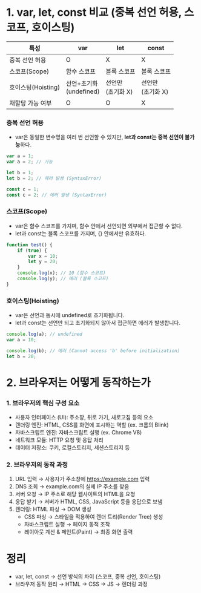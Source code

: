 # 1. var, let, const 비교 (중복 선언 허용, 스코프, 호이스팅)

| 특성                 | var                   | let             | const           |
| ------------------ | --------------------- | --------------- | --------------- |
| 중복 선언 허용           | O                     | X               | X               |
| 스코프(Scope)<br>     | 함수 스코프                | 블록 스코프          | 블록 스코프          |
| 호이스팅(Hoisting)<br> | 선언+초기화<br>(undefined) | 선언만 <br>(초기화 X) | 선언만 <br>(초기화 X) |
| 재할당 가능 여부          | O                     | O               | X               |

### 중복 선언 허용
- var은 동일한 변수명을 여러 번 선언할 수 있지만, **let과 const는 중복 선언이 불가능**하다.
```js
var a = 1;
var a = 2; // 가능

let b = 1;
let b = 2; // 에러 발생 (SyntaxError)

const c = 1;
const c = 2; // 에러 발생 (SyntaxError)
```

### 스코프(Scope)
- var은 함수 스코프를 가지며, 함수 안에서 선언되면 외부에서 접근할 수 없다.
- let과 const는 블록 스코프를 가지며, {} 안에서만 유효하다.
```js
function test() {
    if (true) {
        var x = 10;
        let y = 20;
    }
    console.log(x); // 10 (함수 스코프)
    console.log(y); // 에러 (블록 스코프)
}
```

### 호이스팅(Hoisting)
- var은 선언과 동시에 undefined로 초기화됩니다.
- let과 const는 선언만 되고 초기화되지 않아서 접근하면 에러가 발생합니다.
```js
console.log(a); // undefined
var a = 10;

console.log(b); // 에러 (Cannot access 'b' before initialization)
let b = 20;
```

# 2. 브라우저는 어떻게 동작하는가

### 1. 브라우저의 핵심 구성 요소
- 사용자 인터페이스 (UI): 주소창, 뒤로 가기, 새로고침 등의 요소
- 렌더링 엔진: HTML, CSS를 화면에 표시하는 역할 (ex. 크롬의 Blink)
- 자바스크립트 엔진: 자바스크립트 실행 (ex. Chrome V8)
- 네트워크 모듈: HTTP 요청 및 응답 처리
- 데이터 저장소: 쿠키, 로컬스토리지, 세션스토리지 등
### 2. 브라우저의 동작 과정
1. URL 입력 → 사용자가 주소창에 https://example.com 입력
2. DNS 조회 → example.com의 실제 IP 주소를 찾음
3. 서버 요청 → IP 주소로 해당 웹사이트의 HTML을 요청
4. 응답 받기 → 서버가 HTML, CSS, JavaScript 등을 응답으로 보냄
5. 렌더링: HTML 파싱 → DOM 생성
	- CSS 파싱 → 스타일을 적용하여 렌더 트리(Render Tree) 생성
	- 자바스크립트 실행 → 페이지 동적 조작
	- 레이아웃 계산 & 페인트(Paint) → 최종 화면 출력

# 정리
- var, let, const → 선언 방식의 차이 (스코프, 중복 선언, 호이스팅)
- 브라우저 동작 원리 → HTML → CSS → JS → 렌더링 과정
